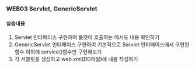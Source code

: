 ### WEB03 Servlet, GenericServlet
#### 실습내용
1. Servlet 인터페이스 구현하여 톰캣이 호출하는 메서드 내용 확인하기
2. GenericServlet 인터페이스 구현하여 기본적으로 Servlet 인터페이스에서 구현된 함수 이외에 service()함수만 구현해보기
3. 각 서블릿을 생성하고 web.xml(DD파일)에 내용 작성하기
